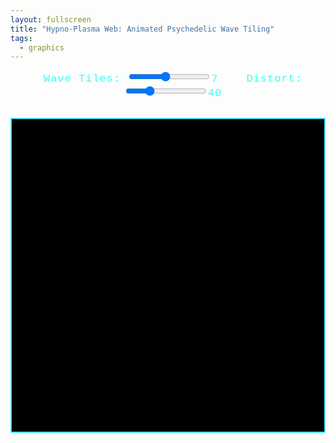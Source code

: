 ```yaml
---
layout: fullscreen
title: "Hypno-Plasma Web: Animated Psychedelic Wave Tiling"
tags:
  - graphics
---
```


<style>
canvas {
    display: block;
    margin: 30px auto;
    background: black;
    border: 2px solid #3ce3ff;
}
#webControls {
    width: 520px; 
    margin: 0 auto; 
    text-align: center;
    font-size: 17px;
    color: #33ffee;
    font-family: "Fira Mono", "Courier New", monospace;
    letter-spacing: 1px;
}
input[type=range] {
    width: 130px;
}
</style>
<div id="webControls">
  <label for="freqRange">Wave Tiles: </label>
  <input type="range" id="freqRange" min="3" max="12" value="7" oninput="updateFreq()"><span id="freqValue">7</span>
  &nbsp;&nbsp;
  <label for="ampRange">Distort: </label>
  <input type="range" id="ampRange" min="10" max="120" value="40" oninput="updateAmp()"><span id="ampValue">40</span>
</div>
<canvas id="plasmaCanvas" width="600" height="600"></canvas>

<script>
const canvas = document.getElementById('plasmaCanvas');
const ctx = canvas.getContext('2d');
const freqRange = document.getElementById('freqRange');
const ampRange = document.getElementById('ampRange');
const freqValue = document.getElementById('freqValue');
const ampValue = document.getElementById('ampValue');

let freq = parseInt(freqRange.value, 10);
let amp = parseInt(ampRange.value, 10);
let time = 0;

// Generate color
function getColor(x, y, t) {
    // Mix three sine plasma fields
    let v =
        0.6 + 0.4 * Math.sin(0.11 * t + x * 0.07 + y * 0.11) +
        0.6 + 0.4 * Math.cos(0.07 * t + x * 0.17 - y * 0.05) +
        0.6 + 0.4 * Math.sin(0.14 * t + (x * x + y * y) * 0.00008);
    v /= 3;
    const hue = 180 + 180 * v + 50 * Math.sin((y+time)*0.008); // rainbow + wave
    const sat = 82 + 18 * Math.cos(x * 0.011 + t * 0.03);
    const light = 48 + 38 * Math.sin(0.0007 * x * y + t*0.002);
    return `hsl(${hue}, ${sat}%, ${light}%)`;
}

function drawWeb(freq, amp, t) {
    ctx.clearRect(0, 0, canvas.width, canvas.height);
    const w = canvas.width;
    const h = canvas.height;
    const tileW = w/(freq+0.5);
    const tileH = h/(freq+0.5);

    // Draw tiled wave webs with curved lines and shifting color
    for(let i=0; i<=freq; i++) {
        for(let j=0; j<=freq; j++) {
            // Center of this tile
            const cx = i * tileW + tileW/2;
            const cy = j * tileH + tileH/2;

            let phase = Math.sin(t*0.007 + cx*0.01 + cy*0.01);
            let waviness = (amp + 22*Math.sin(t*0.005+cx*0.009) + 9*Math.cos(cy*0.012 + t*0.03));

            // Draw a waving 'spiderweb'
            ctx.save();
            ctx.translate(cx,cy);
            let numRings = 7+Math.floor(3*Math.sin(i*0.4 + j*0.5 + t*0.008));
            let numArms = 8+Math.floor(2*Math.cos(j*0.7 + t*0.012 - i*0.8));
            for(let r=1; r<=numRings; r++) {
                ctx.beginPath();
                for(let k=0; k<=numArms; k++) {
                    let a = (2 * Math.PI / numArms) * k;
                    let radius =
                        r * tileW/(2.8*numRings) +
                        waviness * Math.sin(phase + r*0.7 + a*3.12 + Math.cos(a*2 + t*0.007 + r*0.14));
                    let x = radius * Math.cos(a);
                    let y = radius * Math.sin(a);
                    if(k==0) ctx.moveTo(x,y);
                    else ctx.lineTo(x,y);
                }
                let p = 0.66*r/numRings + 0.37*i/freq + 0.31*j/freq;
                ctx.strokeStyle = getColor(cx+cx*p, cy+cy*p, t+80*r);
                ctx.globalAlpha = 0.82 - 0.05*r;
                ctx.lineWidth = 2 + 1.5*Math.sin(a + t*0.0063 + r*0.7);
                ctx.shadowColor = 'cyan';
                ctx.shadowBlur = 8 + 4*Math.sin(t*0.01+r*0.9);
                ctx.stroke();
            }
            // Draw arms as Bezier curves to midpoint of next tiles (psychedelic "plasma" links!)
            for(let k=0; k<numArms; k++) {
                let a = (2 * Math.PI / numArms) * k + Math.sin(j*0.8 + i*0.8 + t*0.01);
                let radius = tileW/2.1 + 0.3*waviness*Math.sin(a*freq*0.19+t*0.006+r);
                let x = radius * Math.cos(a);
                let y = radius * Math.sin(a);
                // Target tile: wrap edge
                let ni = (i + Math.round(Math.sin(a+t*0.02))) % (freq+1);
                let nj = (j + Math.round(Math.cos(a-t*0.03))) % (freq+1);
                if(ni<0) ni=freq; if(nj<0) nj=freq;
                let tx = ni * tileW + tileW/2 - cx;
                let ty = nj * tileH + tileH/2 - cy;
                ctx.beginPath();
                ctx.moveTo(0,0);
                // Calculate bezier control midway out, warped by time
                let mx = x*0.7 + tileW*0.17 * Math.sin(t*0.02 + a*2);
                let my = y*0.7 + tileH*0.17 * Math.cos(t*0.016 - a*3);
                ctx.bezierCurveTo(mx, my, tx*0.6, ty*0.6, tx, ty);
                ctx.strokeStyle = getColor(cx+x, cy+y, t+900*k);
                ctx.globalAlpha = 0.31 + 0.25*((Math.sin(a+t*0.002+cx*0.004+cy*0.003)+1)/2);
                ctx.lineWidth = 1.1 + 1.2*((Math.cos(k+t*0.009)+1)/2);
                ctx.shadowBlur = 14;
                ctx.shadowColor = '#fff';
                ctx.stroke();
            }
            ctx.restore();
        }
    }
}

function animate() {
    time += 1.6;
    drawWeb(freq, amp, time);
    requestAnimationFrame(animate);
}

function updateFreq() {
    freq = parseInt(freqRange.value, 10);
    freqValue.textContent = freq;
}
function updateAmp() {
    amp = parseInt(ampRange.value, 10);
    ampValue.textContent = amp;
}

// Initial GUI values
freqValue.textContent = freq;
ampValue.textContent = amp;

animate();
</script>
